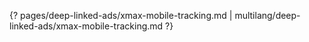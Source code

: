{? pages/deep-linked-ads/xmax-mobile-tracking.md | multilang/deep-linked-ads/xmax-mobile-tracking.md ?}
